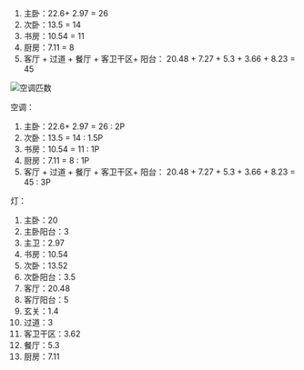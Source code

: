 1. 主卧：22.6+ 2.97 = 26
2. 次卧：13.5 = 14
3. 书房：10.54 = 11
4. 厨房：7.11 = 8
5. 客厅 + 过道 + 餐厅 + 客卫干区+ 阳台： 20.48 + 7.27 + 5.3 + 3.66 + 8.23 = 45

![空调匹数](https://pic1.zhimg.com/70/v2-57af23a8cae87bf1168ee5c305195b93_1440w.avis?source=172ae18b&biz_tag=Post)

空调：
1. 主卧：22.6+ 2.97 = 26 : 2P
2. 次卧：13.5 = 14 : 1.5P
3. 书房：10.54 = 11 : 1P
4. 厨房：7.11 = 8 : 1P
5. 客厅 + 过道 + 餐厅 + 客卫干区+ 阳台： 20.48 + 7.27 + 5.3 + 3.66 + 8.23 = 45  : 3P

灯：
1. 主卧：20
2. 主卧阳台：3
3. 主卫：2.97
4. 书房：10.54
5. 次卧：13.52
6. 次卧阳台：3.5
7. 客厅：20.48
8. 客厅阳台：5
9. 玄关：1.4
10. 过道：3
11. 客卫干区：3.62
12. 餐厅：5.3
13. 厨房：7.11
